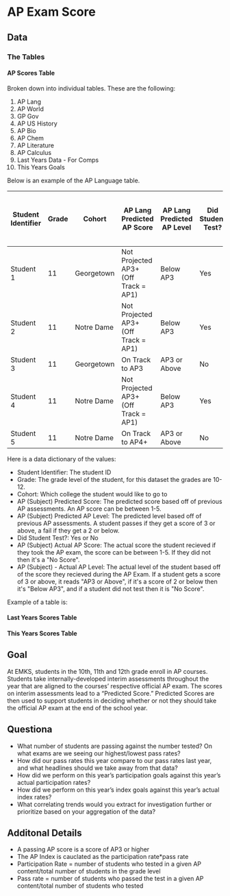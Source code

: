 # AP Exam Score

## Data

### The Tables 

#### AP Scores Table

Broken down into individual tables. These are the following:
1. AP Lang
2. AP World
3. GP Gov
4. AP US History
5. AP Bio
6. AP Chem
7. AP Literature
8. AP Calculus
9. Last Years Data - For Comps
10. This Years Goals

Below is an example of the AP Language table. 

| Student Identifier | Grade | Cohort     | AP Lang Predicted AP Score           | AP Lang Predicted AP Level | Did Student Test? | AP Lang Actual AP Score | AP Lang - Actual AP Level |
|--------------------|-------|------------|--------------------------------------|----------------------------|-------------------|-------------------------|---------------------------|
| Student 1          | 11    | Georgetown | Not Projected AP3+ (Off Track = AP1) | Below AP3                  | Yes               | 2                       | Below AP3                 |
| Student 2          | 11    | Notre Dame | Not Projected AP3+ (Off Track = AP1) | Below AP3                  | Yes               | 2                       | Below AP3                 |
| Student 3          | 11    | Georgetown | On Track to AP3                      | AP3 or Above               | No                | No Score                | No Score                  |
| Student 4          | 11    | Notre Dame | Not Projected AP3+ (Off Track = AP1) | Below AP3                  | Yes               | 3                       | AP3 or Above              |
| Student 5          | 11    | Notre Dame | On Track to AP4+                     | AP3 or Above               | No                | No Score                | No Score                  |

Here is a data dictionary of the values:
- Student Identifier: The student ID
- Grade: The grade level of the student, for this dataset the grades are 10-12.
- Cohort: Which college the student would like to go to
- AP (Subject) Predicted Score: The predicted score based off of previous AP assessments. An AP score can be between 1-5.
- AP (Subject) Predicted AP Level: The predicted level based off of previous AP assessments. A student passes if they get a score of 3 or above, a fail if they get a 2 or below. 
- Did Student Test?: Yes or No
- AP (Subject) Actual AP Score: The actual score the student recieved if they took the AP exam, the score can be between 1-5. If they did not then it's a "No Score".
- AP (Subject) - Actual AP Level: The actual level of the student based off of the score they recieved during the AP Exam. If a student gets a score of 3 or above, it reads "AP3 or Above", if it's a score of 2 or below then it's "Below AP3", and if a student did not test then it is "No Score". 

Example of a table is: 

#### Last Years Scores Table

#### This Years Scores Table

## Goal
At EMKS, students in the 10th, 11th and 12th grade enroll in AP courses. Students take internally-developed interim assessments throughout the year that are aligned to the courses’ respective official AP exam. The scores on interim assessments lead to a “Predicted Score.” Predicted Scores are then used to support students in deciding whether or not they should take the official AP exam at the end of the school year. 

## Questiona
- What number of students are passing against the number tested? On what exams are we seeing our highest/lowest pass rates? 
- How did our pass rates this year compare to our pass rates last year, and what headlines should we take away from that data? 
- How did we perform on this year’s participation goals against this year’s actual participation rates? 
- How did we perform on this year’s index goals against this year’s actual index rates? 
- What correlating trends would you extract for investigation further or prioritize based on your aggregation of the data? 

## Additonal Details

- A passing AP score is a score of AP3 or higher
- The AP Index is cauclated as the participation rate*pass rate
- Participation Rate = number of students who tested in a given AP content/total number of students in the grade level
- Pass rate = number of students who passed the test in a given AP content/total number of students who tested 

